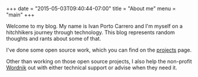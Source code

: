 +++
date = "2015-05-03T09:40:44-07:00"
title = "About me"
menu = "main"
+++

Welcome to my blog. My name is Ivan Porto Carrero and I'm myself on a hitchhikers journey through technology.
This blog represents random thoughts and rants about some of that.

I've done some open source work, which you can find on the [projects](/projects) page.

Other than working on those open source projects, I also help the non-profit [Wordnik](http://wordnik.com) out with either
technical support or advise when they need it.
